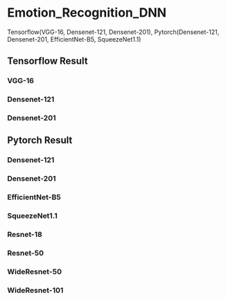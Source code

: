 # Emotion_Recognition_DNN
Tensorflow(VGG-16, Densenet-121, Densenet-201), Pytorch(Densenet-121, Densenet-201, EfficientNet-B5, SqueezeNet1.1)

## Tensorflow Result
### VGG-16
### Densenet-121
### Densenet-201

## Pytorch Result
### Densenet-121
### Densenet-201
### EfficientNet-B5
### SqueezeNet1.1
### Resnet-18
### Resnet-50
### WideResnet-50
### WideResnet-101
